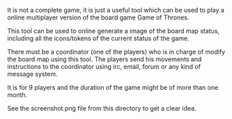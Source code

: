 It is not a complete game, it is just a useful tool which can be used to
play a online multiplayer version of the board game Game of Thrones.

This tool can be used to online generate a image of the board map status, 
including all the icons/tokens of the current status of the game.

There must be a coordinator (one of the players) who is in charge of modify the
board map using this tool. The players send his movements and instructions to the
coordinator using irc, email, forum or any kind of message system.

It is for 9 players and the duration of the game might be of more than one month.

See the screenshot.png file from this directory to get a clear idea.

